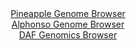 <div id="Pineapple_Genome_Browser" align="center">
  <a href="https://igv.org/app/?sessionURL=blob:zZJda9swFIb_i6BlA8eW7MaODWWkXbN.0dK0btqUYhRZdkRkyZNkOx_kv08NG7tZobnYGOhCOhzpvO.rZwNaqjSTAiTAd1HfRQg4QM9ld4.rmtMbXFENkgJzTR2gaEEVFYSCZAMKrA1Ox9f25tyYWieex0zdq7AopasDF1d4LQXutEtk5Z1KzvFMKmyk0t6Jwq30WNn2OjrDde3a2YHb93JssId5PZdCS6.mosw6.172q5SVVMiKZlXDDdsJyKweqzF3C_xlOLkfEkK1vqKri_x4eHUxfAzO0um38HSa3p5P0nByeM9KgU2j6PFt.GC68ubxhAZ3xfLpYVHECJ_f6fVYHgRfD8.WNVNUH6MIDYIIIhTZYJjI6fJ_8mwX29N35Fcni_SyWfDCD0m7Rs.XAtWXdzx6z_fWAVySxnIAyFxFCYJOAEOn74e9ty0aOBDGNh0lGUheXh1gFCYL2_6yAWZVW1qApt.bHTgOkCqnCiS9GMIIxbHfP4qOYByjrbMBjeJ_L9pROo4j6A99P8wKxo1FOc.0qLWLhXBbUrjles8siRoN1.mkOdIVhMvR02r.THy8KMZm8McsB9a_Hb37Pmv0I4r.CXUfEeKa2b6oSUbO.3Sa.8wc.CM2W15fwBGv18XbadC9G9F.8RRSVdjYfluxx5_EtVgxLIwttEyzGePMrCY2SdmBBPmBBRcQyaUlEahy9gk60EF9.Pk3oMH2dfsD">Pineapple Genome Browser</a>
</div>
<div id="Alphonso_Genome_Browser" align="center">
  <a href="https://igv.org/app/?sessionURL=blob:zZJRa9swFIX_iyBlA8eW7CauDWW4aZKGJjWN53qkFKPYsqPFllxJTtqE_PepYWMvKzQPGwM9SJcr3XOOvj3YECEpZ8AHtol6JkLAAHLFtxGum4rc4ZpI4Be4ksQAghREEJYR4O9BgaXC8Xyqb66UaqRvWVQ13RqzkpvSMXGNd5zhrTQzXlsDXlV4yQVWXEjrSuANt2i56W7JEjeNqWc7Zs_KscIWrpoVZ5JbDWFlutXvpb9KaUkYr0lat5WiRwGp1qM15maBvwRJFGQZkfKWvE7yy.B2Ejw4w3gx7g8WcXiTxP3kLKIlw6oV5DK8n_fjVbD4bkM4vI9k3I630459FUWzUHac67PhS0MFkZfIRReOCxGCOhrKcvLyP7nWi57ofD4L1_Lm22jQsUcoyXaofMjRm_X1cHoXwj96R.BggIpnraYBZCvh.ggaDuwbPbvffduiCwNCTyckOAX.45MBlMDZWrc_7oF6bTQzQJLn9oiPAbjIiQB.14PQRZ5n987dc.h56GDsQSuqvxfvKJ57LrQD2.6nBa2UBjpPJWukiRkzN1lhlrsT88zLSYRcJxTrMbr23DgI5x7thUn9df1OlgbQo49fqI1.RNE_Ie8jQky1PBU3yaiw8zoo48lul9zPXlCO4qFs2Y6_G89p0RRc1Fjpfl3Rx5.0bbCgmCld2FBJl7Si6jXRKfIt8JHtaGhBxiuuKQSiXH6CBjRQD37.DadzeDr8AA--">Alphonso Genome Browser</a>
</div>


<div id="DAF_Genomics_Browser" align="center">
  <a href="https://igv.org/app/?sessionURL=blob:tZFra9swFIb_i2D95JtsJ44NYbhb22UZyXDqZmsp4cw.jkVsyZXkJV3If5_wOgYbZQw6kITEubyvznMkX1EqJjhJiO_QkUMpsYiqxX4FbdfgAlpUJKmgUWgRiRVK5AWS5EgqUBry7IOprLXuVOK6JVT2FrloWaEcFTjQ2Ur0ukaTavsOtPBNcNgrpxCtSdbgQtPVgivhQlGgUrbndsi3mz2Y42dsM7TETds3mg2qG2PCGCudCoxbxks8_MXIf1A2i71O16t0qJ_j46ycpvNZehNc5LdX4ze3.fLdOh.vz1Zsy0H3Eqf9FaVZy3fxTC5u.D5bns_7fD6Rs.vdq.Dt2cWhYxLVlEZ0EkQejSk5WaQRRW8QkKKWNKGhFfkTyw9D..kajMZmBlIwktzdW0RLKHYm_e5I9GNnQBGFD_3AzCJClihJYseeF9E49kdhFHpxTE_WkfSyeWGSl3kWR56f.v7Y.QKt0a9YM4zPCP0ZfCmMv3U2.18xHbL31xLh4ZyJneg.LUcLVXxkh_rz5eQZTBZ59luVkC1oE_rxfIICjVFrketfVILT_ek7">DAF Genomics Browser</a>
</div>
